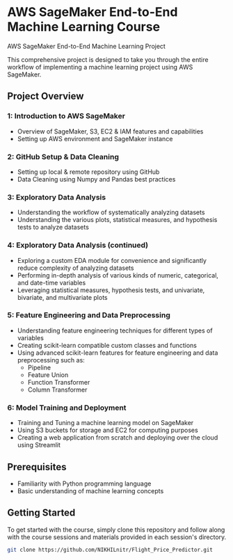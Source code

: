 # AWS SageMaker End-to-End Machine Learning Course

AWS SageMaker End-to-End Machine Learning Project

This comprehensive project is designed to take you through the entire workflow of implementing a machine learning project using AWS SageMaker.
## Project Overview

### 1: Introduction to AWS SageMaker

- Overview of SageMaker, S3, EC2 & IAM features and capabilities
- Setting up AWS environment and SageMaker instance

### 2: GitHub Setup & Data Cleaning

- Setting up local & remote repository using GitHub
- Data Cleaning using Numpy and Pandas best practices

### 3: Exploratory Data Analysis

- Understanding the workflow of systematically analyzing datasets
- Understanding the various plots, statistical measures, and hypothesis tests to analyze datasets

### 4: Exploratory Data Analysis (continued)

- Exploring a custom EDA module for convenience and significantly reduce complexity of analyzing datasets
- Performing in-depth analysis of various kinds of numeric, categorical, and date-time variables
- Leveraging statistical measures, hypothesis tests, and univariate, bivariate, and multivariate plots

### 5: Feature Engineering and Data Preprocessing

- Understanding feature engineering techniques for different types of variables
- Creating scikit-learn compatible custom classes and functions
- Using advanced scikit-learn features for feature engineering and data preprocessing such as:
  - Pipeline
  - Feature Union
  - Function Transformer
  - Column Transformer

### 6: Model Training and Deployment

- Training and Tuning a machine learning model on SageMaker
- Using S3 buckets for storage and EC2 for computing purposes
- Creating a web application from scratch and deploying over the cloud using Streamlit

## Prerequisites

- Familiarity with Python programming language
- Basic understanding of machine learning concepts

## Getting Started

To get started with the course, simply clone this repository and follow along with the course sessions and materials provided in each session's directory.

```bash
git clone https://github.com/NIKHILnitr/Flight_Price_Predictor.git
